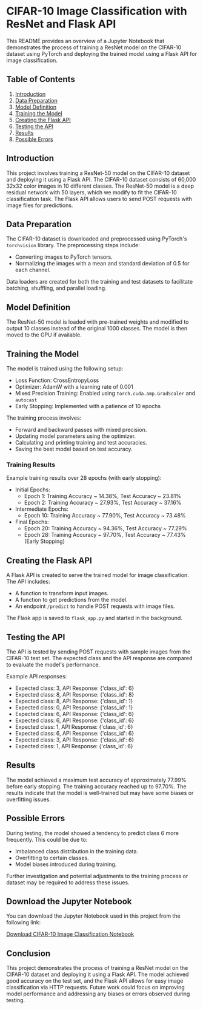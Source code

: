 # CIFAR-10 Image Classification with ResNet and Flask API

This README provides an overview of a Jupyter Notebook that demonstrates the process of training a ResNet model on the CIFAR-10 dataset using PyTorch and deploying the trained model using a Flask API for image classification.

## Table of Contents
1. [Introduction](#introduction)
2. [Data Preparation](#data-preparation)
3. [Model Definition](#model-definition)
4. [Training the Model](#training-the-model)
5. [Creating the Flask API](#creating-the-flask-api)
6. [Testing the API](#testing-the-api)
7. [Results](#results)
8. [Possible Errors](#possible-errors)

## Introduction

This project involves training a ResNet-50 model on the CIFAR-10 dataset and deploying it using a Flask API. The CIFAR-10 dataset consists of 60,000 32x32 color images in 10 different classes. The ResNet-50 model is a deep residual network with 50 layers, which we modify to fit the CIFAR-10 classification task. The Flask API allows users to send POST requests with image files for predictions.

## Data Preparation

The CIFAR-10 dataset is downloaded and preprocessed using PyTorch's `torchvision` library. The preprocessing steps include:
- Converting images to PyTorch tensors.
- Normalizing the images with a mean and standard deviation of 0.5 for each channel.

Data loaders are created for both the training and test datasets to facilitate batching, shuffling, and parallel loading.

## Model Definition

The ResNet-50 model is loaded with pre-trained weights and modified to output 10 classes instead of the original 1000 classes. The model is then moved to the GPU if available.

## Training the Model

The model is trained using the following setup:
- Loss Function: CrossEntropyLoss
- Optimizer: AdamW with a learning rate of 0.001
- Mixed Precision Training: Enabled using `torch.cuda.amp.GradScaler` and `autocast`
- Early Stopping: Implemented with a patience of 10 epochs

The training process involves:
- Forward and backward passes with mixed precision.
- Updating model parameters using the optimizer.
- Calculating and printing training and test accuracies.
- Saving the best model based on test accuracy.

### Training Results

Example training results over 28 epochs (with early stopping):
- Initial Epochs: 
  - Epoch 1: Training Accuracy ~ 14.38%, Test Accuracy ~ 23.81%
  - Epoch 2: Training Accuracy ~ 27.93%, Test Accuracy ~ 37.16%
- Intermediate Epochs:
  - Epoch 10: Training Accuracy ~ 77.90%, Test Accuracy ~ 73.48%
- Final Epochs:
  - Epoch 20: Training Accuracy ~ 94.36%, Test Accuracy ~ 77.29%
  - Epoch 28: Training Accuracy ~ 97.70%, Test Accuracy ~ 77.43% (Early Stopping)

## Creating the Flask API

A Flask API is created to serve the trained model for image classification. The API includes:
- A function to transform input images.
- A function to get predictions from the model.
- An endpoint `/predict` to handle POST requests with image files.

The Flask app is saved to `flask_app.py` and started in the background.

## Testing the API

The API is tested by sending POST requests with sample images from the CIFAR-10 test set. The expected class and the API response are compared to evaluate the model's performance.

Example API responses:
- Expected class: 3, API Response: {'class_id': 6}
- Expected class: 8, API Response: {'class_id': 8}
- Expected class: 8, API Response: {'class_id': 1}
- Expected class: 0, API Response: {'class_id': 1}
- Expected class: 6, API Response: {'class_id': 6}
- Expected class: 6, API Response: {'class_id': 6}
- Expected class: 1, API Response: {'class_id': 6}
- Expected class: 6, API Response: {'class_id': 6}
- Expected class: 3, API Response: {'class_id': 6}
- Expected class: 1, API Response: {'class_id': 6}

## Results

The model achieved a maximum test accuracy of approximately 77.99% before early stopping. The training accuracy reached up to 97.70%. The results indicate that the model is well-trained but may have some biases or overfitting issues.

## Possible Errors

During testing, the model showed a tendency to predict class 6 more frequently. This could be due to:
- Imbalanced class distribution in the training data.
- Overfitting to certain classes.
- Model biases introduced during training.

Further investigation and potential adjustments to the training process or dataset may be required to address these issues.

## Download the Jupyter Notebook

You can download the Jupyter Notebook used in this project from the following link:

[Download CIFAR-10 Image Classification Notebook](./src/CIFAR_10_Image_Classification_with_ResNet_and_Flask_API.ipynb)

## Conclusion

This project demonstrates the process of training a ResNet model on the CIFAR-10 dataset and deploying it using a Flask API. The model achieved good accuracy on the test set, and the Flask API allows for easy image classification via HTTP requests. Future work could focus on improving model performance and addressing any biases or errors observed during testing.